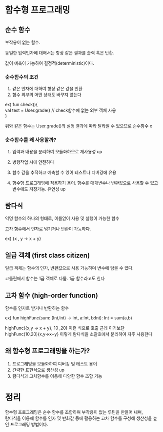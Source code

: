 # 함수형 프로그래밍  

## 순수 함수  

부작용이 없는 함수.  

동일한 입력인자에 대해서는 항상 같은 결과를 출력 혹은 반환.  

값이 예측이 가능하여 결정적(deterministic)이다.  

### 순수함수의 조건  

1. 같은 인자에 대하여 항상 같은 값을 반환  
2. 함수 외부의 어떤 상태도 바꾸지 않는다  

ex) fun check(){  
  val test = User.grade() // check함수에 없는 외부 객체 사용  
}  

위와 같은 함수는 User.grade()의 실행 결과에 따라 달라질 수 있으므로 순수함수 x  

### 순수함수를 왜 사용할까?  

1. 입력과 내용을 분리하여 모듈화하므로 재사용성 up  

2. 병행작업 시에 안전하다  

3. 함수 값을 추적하고 예측할 수 있어 테스트나 디버깅에 유용  

4. 함수형 프로그래밍에 적용하기 용이. 함수를 매개변수나 반환값으로 사용할 수 있고 변수에도 저장가능. 유연성 up   

## 람다식  

익명 함수의 하나의 형태로, 이름없이 사용 및 실행이 가능한 함수  

고차 함수에서 인자로 넘기거나 반환이 가능하다.  

ex) {x , y -> x + y}  


## 일급 객체 (first class citizen)  

일급 객체는 함수의 인자, 반환값으로 사용 가능하며 변수에 담을 수 있다.  

코틀린에서 함수는 1급 객체로 다룸. 1급 함수라고도 한다  
  
## 고차 함수 (high-order function)  
  
함수를 인자로 받거나 반환하는 함수  

ex) fun highFunc(sum: (Int,Int) -> Int, a:Int, b:Int): Int = sum(a,b)  

highFunc({x,y -> x + y}, 10 ,20) 이런 식으로 호출 근데 이거보단  
highFunc(10,20){x,y->x+y} 이렇게 람다식을 소괄호에서 분리하여 자주 사용한다  


## 왜 함수형 프로그래밍을 하는가?  

1. 프로그래밍을 모듈화하여 디버깅 및 테스트 용이  
2. 간략한 표현식으로 생산성 up  
3. 람다식과 고차함수를 이용해 다양한 함수 조합 가능  

# 정리  
  
함수형 프로그래밍은 순수 함수를 조합하여 부작용이 없는 루틴을 만들어 내며,  
람다식을 이용해 함수를 인자 및 반화값 등에 활용하는 고차 함수를 구성해 생산성을 높인 프로그래밍 방법이다.  







